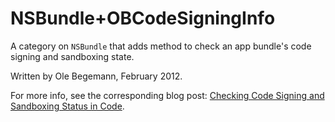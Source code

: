 # NSBundle+OBCodeSigningInfo

A category on `NSBundle` that adds method to check an app bundle's code signing and sandboxing state.

Written by Ole Begemann, February 2012.

For more info, see the corresponding blog post: [Checking Code Signing and Sandboxing Status in Code](http://oleb.net/blog/2012/02/checking-code-signing-and-sandboxing-status-in-code/).